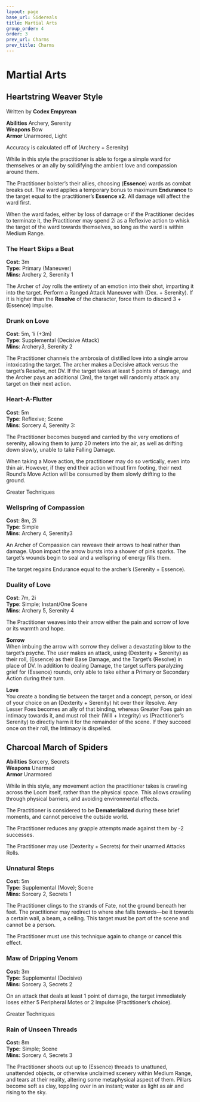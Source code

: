 ```yaml
---
layout: page
base_url: Sidereals
title: Martial Arts
group_order: 4
order: 3
prev_url: Charms
prev_title: Charms
---
```


Martial Arts
============

Heartstring Weaver Style
------------------------

Written by **Codex Empyrean**

**Abilities** Archery, Serenity  
**Weapons** Bow  
**Armor** Unarmored, Light

Accuracy is calculated off of (Archery + Serenity)

While in this style the practitioner is able to forge a simple ward for
themselves or an ally by solidifying the ambient love and compassion
around them.

The Practitioner bolster’s their allies, choosing (**Essence**) wards as
combat breaks out. The ward applies a temporary bonus to maximum
**Endurance** to the target equal to the practitioner’s **Essence x2**.
All damage will affect the ward first.

When the ward fades, either by loss of damage or if the Practitioner
decides to terminate it, the Practitioner may spend 2i as a Reflexive
action to whisk the target of the ward towards themselves, so long as
the ward is within Medium Range.

### The Heart Skips a Beat

**Cost:** 3m  
**Type:** Primary (Maneuver)  
**Mins:** Archery 2, Serenity 1

The Archer of Joy rolls the entirety of an emotion into their shot,
imparting it into the target. Perform a Ranged Attack Maneuver with
(Dex. + Serenity). If it is higher than the **Resolve** of the
character, force them to discard 3 + (Essence) Impulse.

### Drunk on Love

**Cost**: 5m, 1i (+3m)  
**Type**: Supplemental (Decisive Attack)  
**Mins**: Archery3, Serenity 2

The Practitioner channels the ambrosia of distilled love into a single
arrow intoxicating the target. The archer makes a Decisive attack versus
the target’s Resolve, not DV. If the target takes at least 5 points of
damage, and the Archer pays an additional (3m), the target will randomly
attack any target on their next action.

### Heart-A-Flutter

**Cost**: 5m  
**Type**: Reflexive; Scene  
**Mins**: Sorcery 4, Serenity 3:

The Practitioner becomes buoyed and carried by the very emotions of
serenity, allowing them to jump 20 meters into the air, as well as
drifting down slowly, unable to take Falling Damage.

When taking a Move action, the practitioner may do so vertically, even
into thin air. However, if they end their action without firm footing,
their next Round’s Move Action will be consumed by them slowly drifting
to the ground.

<div class="greater_charm">Greater Techniques</div>

### Wellspring of Compassion

**Cost**: 8m, 2i  
**Type**: Simple  
**Mins**: Archery 4, Serenity3

An Archer of Compassion can reweave their arrows to heal rather than
damage. Upon impact the arrow bursts into a shower of pink sparks. The
target’s wounds begin to seal and a wellspring of energy fills them.  
  
The target regains Endurance equal to the archer’s (Serenity + Essence).

### Duality of Love

**Cost**: 7m, 2i  
**Type**: Simple; Instant/One Scene  
**Mins**: Archery 5, Serenity 4

The Practitioner weaves into their arrow either the pain and sorrow of
love or its warmth and hope.

**Sorrow**  
When imbuing the arrow with sorrow they deliver a devastating blow to
the target’s psyche. The user makes an attack, using (Dexterity +
Serenity) as their roll, (Essence) as their Base Damage, and the
Target’s (Resolve) in place of DV. In addition to dealing Damage, the
target suffers paralyzing grief for (Essence) rounds, only able to take
either a Primary or Secondary Action during their turn.

**Love**  
You create a bonding tie between the target and a concept, person, or
ideal of your choice on an (Dexterity + Serenity) hit over their
Resolve. Any Lesser Foes becomes an ally of that binding, whereas
Greater Foes gain an intimacy towards it, and must roll their (Will +
Integrity) vs (Practitioner’s Serenity) to directly harm it for the
remainder of the scene. If they succeed once on their roll, the Intimacy
is dispelled.

 

Charcoal March of Spiders
-------------------------

**Abilities** Sorcery, Secrets  
**Weapons** Unarmed  
**Armor** Unarmored

While in this style, any movement action the practitioner takes is
crawling across the Loom itself, rather than the physical space. This
allows crawling through physical barriers, and avoiding environmental
effects.

The Practitioner is considered to be **Dematerialized** during these
brief moments, and cannot perceive the outside world.

The Practitioner reduces any grapple attempts made against them by -2
successes.

The Practitioner may use (Dexterity + Secrets) for their unarmed Attacks
Rolls.

### Unnatural Steps

**Cost:** 5m  
**Type:** Supplemental (Move); Scene  
**Mins:** Sorcery 2, Secrets 1

The Practitioner clings to the strands of Fate, not the ground beneath
her feet. The practitioner may redirect to where she falls towards—be it
towards a certain wall, a beam, a ceiling. This target must be part of
the scene and cannot be a person.

The Practitioner must use this technique again to change or cancel this
effect.

### Maw of Dripping Venom

**Cost:** 3m  
**Type:** Supplemental (Decisive)  
**Mins:** Sorcery 3, Secrets 2

On an attack that deals at least 1 point of damage, the target
immediately loses either 5 Peripheral Motes or 2 Impulse (Practitioner’s
choice).

<div class="greater_charm">Greater Techniques</div>

### Rain of Unseen Threads

**Cost:** 8m  
**Type:** Simple; Scene  
**Mins:** Sorcery 4, Secrets 3

The Practitioner shoots out up to (Essence) threads to unattuned,
unattended objects, or otherwise unclaimed scenery within Medium Range,
and tears at their reality, altering some metaphysical aspect of them.
Pillars become soft as clay, toppling over in an instant; water as light
as air and rising to the sky.
